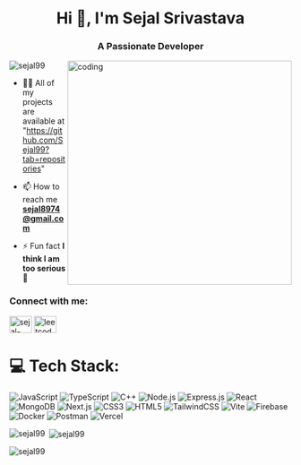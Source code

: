 
<h1 align="center">Hi 👋, I'm Sejal Srivastava</h1>
<h3 align="center">A Passionate Developer</h3>
<img align="right" alt="coding" width="400" src="https://cdn.dribbble.com/users/10549/screenshots/9890798/media/f38f0e4d71d9763c7533641d2418b35b.png?resize=1000x750&vertical=center"> 
<p align="left"> <img src="https://komarev.com/ghpvc/?username=sejal99&label=Profile%20views&color=0e75b6&style=flat" alt="sejal99" /> </p>




- 👨‍💻 All of my projects are available at "https://github.com/Sejal99?tab=repositories"

- 📫 How to reach me **sejal8974@gmail.com**

- ⚡ Fun fact **I think I am too serious 🙂**


<h3 align="left">Connect with me:</h3>
<p align="left">
<a href="https://linkedin.com/in/sejal-srivastava" target="blank"><img align="center" src="https://raw.githubusercontent.com/rahuldkjain/github-profile-readme-generator/master/src/images/icons/Social/linked-in-alt.svg" alt="sejal-srivastava" height="30" width="40" /></a>
<a href="https://leetcode.com/u/Sejal1299" target="blank">
  <img
    align="center"
    src="https://cdn.jsdelivr.net/npm/simple-icons@3.1.0/icons/leetcode.svg"
    alt="leetcode"
    height="30"
    width="40"
  />
</a>

</p>

# 💻 Tech Stack:
![JavaScript](https://img.shields.io/badge/javascript-%23323330.svg?style=for-the-badge&logo=javascript&logoColor=%23F7DF1E)
![TypeScript](https://img.shields.io/badge/typescript-%23007ACC.svg?style=for-the-badge&logo=typescript&logoColor=white)
![C++](https://img.shields.io/badge/c++-%2300599C.svg?style=for-the-badge&logo=c%2B%2B&logoColor=white)
![Node.js](https://img.shields.io/badge/node.js-6DA55F?style=for-the-badge&logo=node.js&logoColor=white)
![Express.js](https://img.shields.io/badge/express.js-%23404d59.svg?style=for-the-badge&logo=express&logoColor=%2361DAFB)
![React](https://img.shields.io/badge/react-%2320232a.svg?style=for-the-badge&logo=react&logoColor=%2361DAFB)
![MongoDB](https://img.shields.io/badge/MongoDB-%234ea94b.svg?style=for-the-badge&logo=mongodb&logoColor=white)
![Next.js](https://img.shields.io/badge/Next-black?style=for-the-badge&logo=next.js&logoColor=white)
![CSS3](https://img.shields.io/badge/css3-%231572B6.svg?style=for-the-badge&logo=css3&logoColor=white)
![HTML5](https://img.shields.io/badge/html5-%23E34F26.svg?style=for-the-badge&logo=html5&logoColor=white)
![TailwindCSS](https://img.shields.io/badge/tailwindcss-%2338B2AC.svg?style=for-the-badge&logo=tailwind-css&logoColor=white)
![Vite](https://img.shields.io/badge/vite-%23646CFF.svg?style=for-the-badge&logo=vite&logoColor=white) 
![Firebase](https://img.shields.io/badge/Firebase-039BE5?style=for-the-badge&logo=Firebase&logoColor=white)
![Docker](https://img.shields.io/badge/docker-%230db7ed.svg?style=for-the-badge&logo=docker&logoColor=white)
![Postman](https://img.shields.io/badge/Postman-FF6C37?style=for-the-badge&logo=postman&logoColor=white)
![Vercel](https://img.shields.io/badge/vercel-%23000000.svg?style=for-the-badge&logo=vercel&logoColor=white)


<p><img align="left" src="https://github-readme-stats.vercel.app/api/top-langs?username=sejal99&show_icons=true&locale=en&layout=compact" alt="sejal99" /></p>

<p>&nbsp;<img align="center" src="https://github-readme-stats.vercel.app/api?username=sejal99&show_icons=true&locale=en" alt="sejal99" /></p>

<p><img align="center" src="https://github-readme-streak-stats.herokuapp.com/?user=sejal99&" alt="sejal99" /></p>
